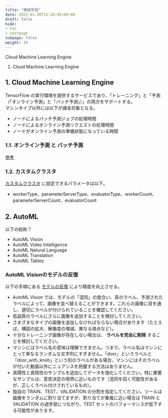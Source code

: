 ```yaml
---
title: "機械学習"
date: 2021-01-30T15:26:01+09:00
draft: false
hide:
- toc
- nextpage
subpage: false
weight: 10
---
```


Cloud Machine Learning Engine

<!--more-->

1. Cloud Machine Learning Engine

## 1. Cloud Machine Learning Engine

TensorFlow の実行環境を提供するサービスであり、「トレーニング」と「予測（「オンライン予測」と「バッチ予測」）」の両方をサポートする。  
マシンタイプ以外には以下が課金対象となる。

- ノードによるバッチ予測ジョブの処理時間
- ノードによるオンライン予測リクエストの処理時間
- ノードがオンライン予測の準備状態になっている時間

### 1.1. オンライン予測 と バッチ予測

[参考](https://cloud.google.com/ai-platform/prediction/docs/online-vs-batch-prediction)

### 1.2. カスタムクラスタ

[カスタムクラスタ](https://cloud.google.com/ai-platform/training/docs/machine-types) に設定できるパラメータは以下。

- workerType、parameterServerType、evaluatorType、workerCount、parameterServerCount、evaluatorCount

## 2. AutoML

以下の総称？

- AutoML Vision
- AutoML Video Intelligence
- AutoML Natural Language
- AutoML Translation
- AutoML Tables

### AutoML Visionのモデルの反復

以下の手順にある [モデルの反復](https://cloud.google.com/vision/automl/docs/evaluate#iterate_on_your_model) により精度を向上させる。

- AutoML Vision では、モデルの「混同」の度合い、真のラベル、予測されたラベルによって、画像を並べ替えることができます。これらの画像に目を通し、適切にラベルが付けられていることを確認してください。
- 低品質のラベルにさらに画像を追加することを検討してください。
- さまざまなタイプの画像を追加しなければならない場合があります（たとえば、構図の拡大、解像度の増減、異なる視点など）。
- 十分なトレーニング画像が存在しない場合は、 **ラベルを完全に削除** することを検討してください。
- マシンにはラベル名の意味は理解できません。つまり、ラベル名はマシンにとって単なるランダムな文字列にすぎません。「door」というラベルと「door_with_knob」という別のラベルがある場合、マシンにはそのラベルが付いた動画以外にニュアンスを把握する方法はありません。
- 真陽性と真陰性のサンプルを追加してデータを強化してください。特に重要なサンプルは、意思決定の境界に近いものです（混同を招く可能性があるが、正しくラベル付けされているもの）。
- 独自の TRAIN、TEST、VALIDATION の分割を指定してください。ツールは画像をランダムに割り当てますが、割り当てが重複に近い場合は TRAIN と VALIDATION の過学習につながり、TEST セットのパフォーマンスが低下する可能性があります。